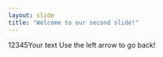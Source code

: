 ```yaml
---
layout: slide
title: "Welcome to our second slide!"
---
```

12345Your text
Use the left arrow to go back!
